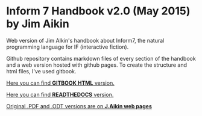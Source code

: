 # Inform 7 Handbook v2.0 (May 2015) by Jim Aikin

Web version of Jim AIkin's handbook about Inform7, the natural programming language for IF (interactive fiction).

Github repository contains markdown files of every section of the handbook and a web version hosted with github pages.
To create the structure and html files, I've used gitbook.

[Here you can find **GITBOOK HTML** version.](https://omartek.github.io/I7handbook_byJimAikin/)

[Here you can find **READTHEDOCS** version.](https://i7handbook.readthedocs.io/)

[Original .PDF and .ODT versions are on **J.Aikin web pages**](http://www.musicwords.net/if/i7hb.htm)
